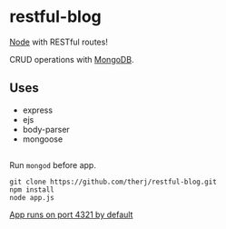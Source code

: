 # restful-blog

[Node](https://nodejs.org/en/) with RESTful routes!

CRUD operations with [MongoDB](https://www.mongodb.com).

##
## Uses
* express
* ejs
* body-parser
* mongoose

##
Run `mongod` before app.

    git clone https://github.com/therj/restful-blog.git
    npm install
	node app.js
  
[App runs on port 4321 by default](http://localhost:4321/)
